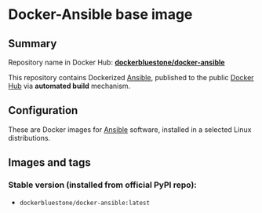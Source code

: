 Docker-Ansible base image
===================

## Summary

Repository name in Docker Hub: **[dockerbluestone/docker-ansible](https://hub.docker.com/r/dockerbluestone/docker-ansible)**

This repository contains Dockerized [Ansible](https://github.com/ansible/ansible), published to the public [Docker Hub](https://hub.docker.com/) via **automated build** mechanism.

## Configuration

These are Docker images for [Ansible](https://github.com/ansible/ansible) software, installed in a selected Linux distributions.

## Images and tags

### Stable version (installed from official PyPI repo):

- `dockerbluestone/docker-ansible:latest`